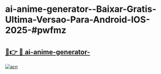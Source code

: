 # ai-anime-generator--Baixar-Gratis-Ultima-Versao-Para-Android-IOS-2025-#pwfmz

# <h2><a href="https://ainizakaria.my?title=ai-anime-generator-&ref=24M">🔗👉 🔴 ai-anime-generator-</a></h2>

[![acn](https://github.com/user-attachments/assets/0f9c940e-d8b0-45ae-aac7-cd30a18b3e1c)](https://ainizakaria.my?title=ai-anime-generator-&ref=24M)

